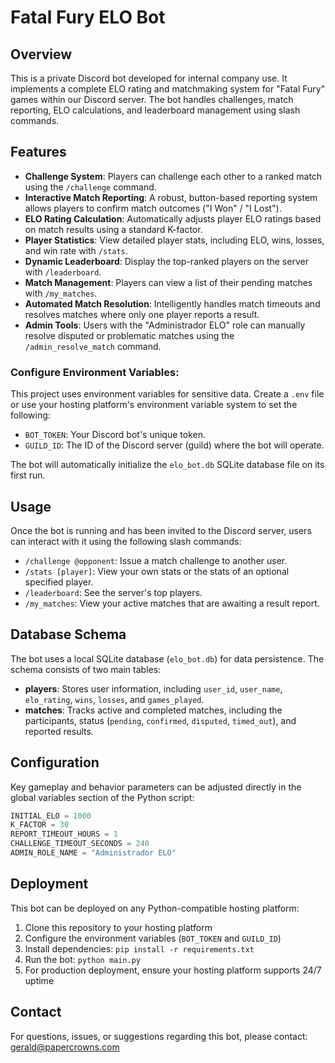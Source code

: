 
# Fatal Fury ELO Bot

## Overview
This is a private Discord bot developed for internal company use. It implements a complete ELO rating and matchmaking system for "Fatal Fury" games within our Discord server. The bot handles challenges, match reporting, ELO calculations, and leaderboard management using slash commands.

## Features
- **Challenge System**: Players can challenge each other to a ranked match using the `/challenge` command.
- **Interactive Match Reporting**: A robust, button-based reporting system allows players to confirm match outcomes ("I Won" / "I Lost").
- **ELO Rating Calculation**: Automatically adjusts player ELO ratings based on match results using a standard K-factor.
- **Player Statistics**: View detailed player stats, including ELO, wins, losses, and win rate with `/stats`.
- **Dynamic Leaderboard**: Display the top-ranked players on the server with `/leaderboard`.
- **Match Management**: Players can view a list of their pending matches with `/my_matches`.
- **Automated Match Resolution**: Intelligently handles match timeouts and resolves matches where only one player reports a result.
- **Admin Tools**: Users with the "Administrador ELO" role can manually resolve disputed or problematic matches using the `/admin_resolve_match` command.

### Configure Environment Variables:
This project uses environment variables for sensitive data. Create a `.env` file or use your hosting platform's environment variable system to set the following:

- `BOT_TOKEN`: Your Discord bot's unique token.
- `GUILD_ID`: The ID of the Discord server (guild) where the bot will operate.

The bot will automatically initialize the `elo_bot.db` SQLite database file on its first run.

## Usage
Once the bot is running and has been invited to the Discord server, users can interact with it using the following slash commands:

- `/challenge @opponent`: Issue a match challenge to another user.
- `/stats [player]`: View your own stats or the stats of an optional specified player.
- `/leaderboard`: See the server's top players.
- `/my_matches`: View your active matches that are awaiting a result report.

## Database Schema
The bot uses a local SQLite database (`elo_bot.db`) for data persistence. The schema consists of two main tables:

- **players**: Stores user information, including `user_id`, `user_name`, `elo_rating`, `wins`, `losses`, and `games_played`.
- **matches**: Tracks active and completed matches, including the participants, status (`pending`, `confirmed`, `disputed`, `timed_out`), and reported results.

## Configuration
Key gameplay and behavior parameters can be adjusted directly in the global variables section of the Python script:

```python
INITIAL_ELO = 1000
K_FACTOR = 30
REPORT_TIMEOUT_HOURS = 1
CHALLENGE_TIMEOUT_SECONDS = 240
ADMIN_ROLE_NAME = "Administrador ELO"
```

## Deployment
This bot can be deployed on any Python-compatible hosting platform:

1. Clone this repository to your hosting platform
2. Configure the environment variables (`BOT_TOKEN` and `GUILD_ID`)
3. Install dependencies: `pip install -r requirements.txt`
4. Run the bot: `python main.py`
5. For production deployment, ensure your hosting platform supports 24/7 uptime

## Contact
For questions, issues, or suggestions regarding this bot, please contact: gerald@papercrowns.com
